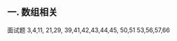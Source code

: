 ## 一. 数组相关
面试题   3,4,11,
        21,29,
        39,41,42,43,44,45,
        50,51
        53,56,57,66
